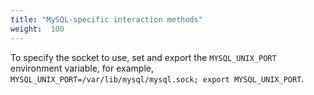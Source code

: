 ```yaml
---
title: "MySQL-specific interaction methods"
weight:  100
---
```

<!-- DISCLAIMER: This file is based on the syslog-ng Open Source Edition documentation https://github.com/balabit/syslog-ng-ose-guides/commit/2f4a52ee61d1ea9ad27cb4f3168b95408fddfdf2 and is used under the terms of The syslog-ng Open Source Edition Documentation License. The file has been modified by Axoflow. -->

To specify the socket to use, set and export the `MYSQL_UNIX_PORT` environment variable, for example, `MYSQL_UNIX_PORT=/var/lib/mysql/mysql.sock; export MYSQL_UNIX_PORT`.

